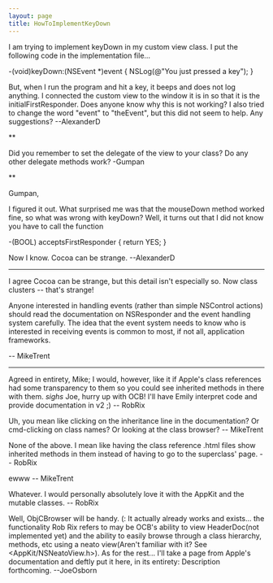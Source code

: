 ```yaml
---
layout: page
title: HowToImplementKeyDown
---
```


I am trying to implement keyDown in my custom view class.  I put the following code in the implementation file...

    
-(void)keyDown:(NSEvent *)event
{
     NSLog(@"You just pressed a key");
}


But, when I run the program and hit a key, it beeps and does not log anything.  I connected the custom view to the window it is in so that it is the initialFirstResponder.  Does anyone know why this is not working?  I also tried to change the word "event" to "theEvent", but this did not seem to help.  Any suggestions? --AlexanderD

**

Did you remember to set the delegate of the view to your class?  Do any other delegate methods work?
-Gumpan

**

Gumpan,

I figured it out.  What surprised me was that the mouseDown method worked fine, so what was wrong with keyDown?  Well, it turns out that I did not know you have to call the function

    
-(BOOL) acceptsFirstResponder
{
     return YES;
}


Now I know.  Cocoa can be strange. --AlexanderD

----

I agree Cocoa can be strange, but this detail isn't especially so. Now class clusters -- that's strange!

Anyone interested in handling events (rather than simple NSControl actions) should read the documentation on NSResponder and the event handling system carefully. The idea that the event system needs to know who is interested in receiving events is common to most, if not all, application frameworks.

-- MikeTrent

----

Agreed in entirety, Mike; I would, however, like it if Apple's class references had some transparency to them so you could see inherited methods in there with them. *sighs* Joe, hurry up with OCB! I'll have Emily interpret code and provide documentation in v2 ;) -- RobRix

Uh, you mean like clicking on the inheritance line in the documentation? Or cmd-clicking on class names? Or looking at the class browser? -- MikeTrent

None of the above. I mean like having the class reference .html files show inherited methods in them instead of having to go to the superclass' page. -- RobRix

ewww -- MikeTrent

Whatever. I would personally absolutely love it with the AppKit and the mutable classes. -- RobRix

Well, ObjCBrowser will be handy.  (:  It actually already works and exists... the functionality Rob Rix refers to may be OCB's ability to view HeaderDoc(not implemented yet) and the ability to easily browse through a class hierarchy, methods, etc using a neato view(Aren't familiar with it?  See <AppKit/NSNeatoView.h>).  As for the rest... I'll take a page from Apple's documentation and deftly put it here, in its entirety:  Description forthcoming.  --JoeOsborn

